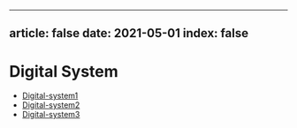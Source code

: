 

---
article: false
date: 2021-05-01
index: false
---

# Digital System

- [Digital-system1](digital-system1)
- [Digital-system2](digital-system2)
- [Digital-system3](digital-system3)

